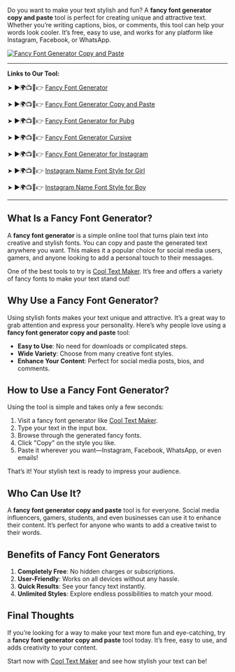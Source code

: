 
Do you want to make your text stylish and fun? A **fancy font generator copy and paste** tool is perfect for creating unique and attractive text. Whether you’re writing captions, bios, or comments, this tool can help your words look cooler. It’s free, easy to use, and works for any platform like Instagram, Facebook, or WhatsApp.  

[![Fancy Font Generator Copy and Paste](https://blogger.googleusercontent.com/img/b/R29vZ2xl/AVvXsEgFPDhRwta1WDZ755-sUTnLu2NXl5oi_aDatNsM1PwcCQZHsvYzKxdH0X3K_Zozaka1osvZ2v5NC1CCtTSJKODzOralgGXBIoPjIkh3NSFAWU7zulucsteS144Q-ZbEb4FQRdMr2SrGz6VOy3HEl2yyS6m5xjjowb-TmBQpZYbS_PPaK7x7ucNzb2GZvCFr/w640-h476-rw/Cool%20Text%20Maker.webp)](https://www.cooltextmaker.com/)

---

**Links to Our Tool:**

➤ ►🌍📺📱👉 [Fancy Font Generator ](https://www.cooltextmaker.com/)

➤ ►🌍📺📱👉 [Fancy Font Generator Copy and Paste ](https://www.cooltextmaker.com/)

➤ ►🌍📺📱👉 [Fancy Font Generator for Pubg ](https://www.cooltextmaker.com/)

➤ ►🌍📺📱👉 [Fancy Font Generator Cursive ](https://www.cooltextmaker.com/)

➤ ►🌍📺📱👉 [Fancy Font Generator for Instagram ](https://www.cooltextmaker.com/)

➤ ►🌍📺📱👉 [Instagram Name Font Style for Girl ](https://www.cooltextmaker.com/)

➤ ►🌍📺📱👉 [Instagram Name Font Style for Boy  ](https://www.cooltextmaker.com/)

---

## What Is a Fancy Font Generator?  
A **fancy font generator** is a simple online tool that turns plain text into creative and stylish fonts. You can copy and paste the generated text anywhere you want. This makes it a popular choice for social media users, gamers, and anyone looking to add a personal touch to their messages.  

One of the best tools to try is [Cool Text Maker](https://www.cooltextmaker.com/). It’s free and offers a variety of fancy fonts to make your text stand out!  

## Why Use a Fancy Font Generator?  
Using stylish fonts makes your text unique and attractive. It’s a great way to grab attention and express your personality. Here’s why people love using a **fancy font generator copy and paste** tool:  
- **Easy to Use**: No need for downloads or complicated steps.  
- **Wide Variety**: Choose from many creative font styles.  
- **Enhance Your Content**: Perfect for social media posts, bios, and comments.  

## How to Use a Fancy Font Generator?  
Using the tool is simple and takes only a few seconds:  
1. Visit a fancy font generator like [Cool Text Maker](https://www.cooltextmaker.com/).  
2. Type your text in the input box.  
3. Browse through the generated fancy fonts.  
4. Click "Copy" on the style you like.  
5. Paste it wherever you want—Instagram, Facebook, WhatsApp, or even emails!  

That’s it! Your stylish text is ready to impress your audience.  

## Who Can Use It?  
A **fancy font generator copy and paste** tool is for everyone. Social media influencers, gamers, students, and even businesses can use it to enhance their content. It’s perfect for anyone who wants to add a creative twist to their words.  

## Benefits of Fancy Font Generators  
1. **Completely Free**: No hidden charges or subscriptions.  
2. **User-Friendly**: Works on all devices without any hassle.  
3. **Quick Results**: See your fancy text instantly.  
4. **Unlimited Styles**: Explore endless possibilities to match your mood.  

## Final Thoughts  
If you’re looking for a way to make your text more fun and eye-catching, try a **fancy font generator copy and paste** tool today. It’s free, easy to use, and adds creativity to your content.  

Start now with [Cool Text Maker](https://www.cooltextmaker.com/) and see how stylish your text can be!  

